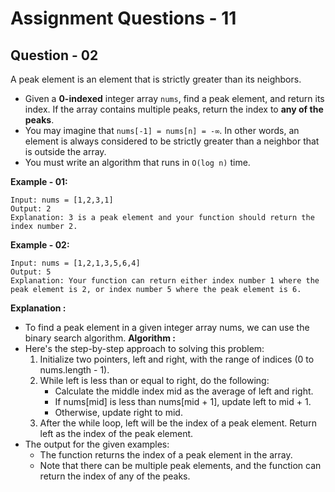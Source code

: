 # **Assignment Questions - 11**

## **Question - 02**

A peak element is an element that is strictly greater than its neighbors.
- Given a **0-indexed** integer array `nums`, find a peak element, and return its index. If the array contains multiple peaks, return the index to **any of the peaks**.
- You may imagine that `nums[-1] = nums[n] = -∞`. In other words, an element is always considered to be strictly greater than a neighbor that is outside the array.
- You must write an algorithm that runs in `O(log n)` time.

**Example - 01:**
```
Input: nums = [1,2,3,1]
Output: 2
Explanation: 3 is a peak element and your function should return the index number 2.
```

**Example - 02:**
```
Input: nums = [1,2,1,3,5,6,4]
Output: 5
Explanation: Your function can return either index number 1 where the peak element is 2, or index number 5 where the peak element is 6.
```

**Explanation :**
- To find a peak element in a given integer array nums, we can use the binary search algorithm. 
**Algorithm :**
- Here's the step-by-step approach to solving this problem:
    1. Initialize two pointers, left and right, with the range of indices (0 to nums.length - 1).
    2. While left is less than or equal to right, do the following:
        - Calculate the middle index mid as the average of left and right.
        - If nums[mid] is less than nums[mid + 1], update left to mid + 1.
        - Otherwise, update right to mid.
    3. After the while loop, left will be the index of a peak element. Return left as the index of the peak element.
- The output for the given examples:
     - The function returns the index of a peak element in the array. 
     - Note that there can be multiple peak elements, and the function can return the index of any of the peaks.




